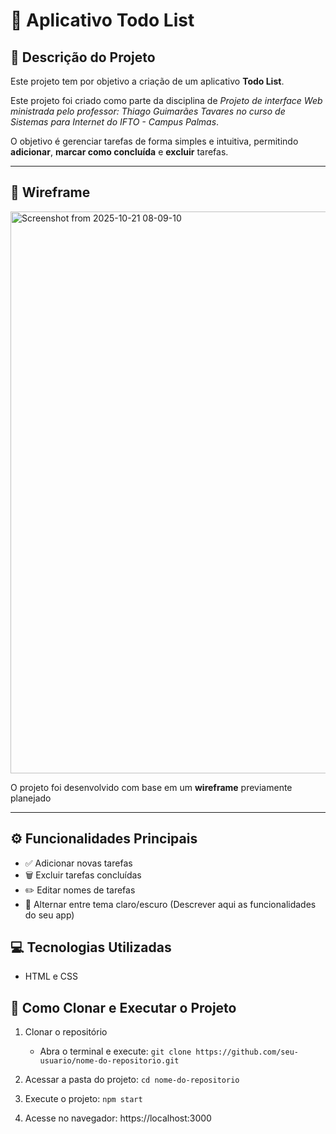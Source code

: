# 📝 Aplicativo Todo List

## 📌 Descrição do Projeto
Este projeto tem por objetivo a criação de um aplicativo **Todo List**.

Este projeto foi criado como parte da disciplina de *Projeto de interface Web ministrada pelo professor: Thiago Guimarães Tavares no curso de Sistemas para Internet do IFTO - Campus Palmas*.

O objetivo é gerenciar tarefas de forma simples e intuitiva, permitindo **adicionar**, **marcar como concluída** e **excluir** tarefas.  

---

## 🎨 Wireframe

<img width="1239" height="899" alt="Screenshot from 2025-10-21 08-09-10" src="https://github.com/user-attachments/assets/1ef08feb-1b3e-43ca-9b5f-61d16d9a13e7" />

O projeto foi desenvolvido com base em um **wireframe** previamente planejado

---

## ⚙️ Funcionalidades Principais
- ✅ Adicionar novas tarefas  
- 🗑️ Excluir tarefas concluídas  
- ✏️ Editar nomes de tarefas  
- 🌙 Alternar entre tema claro/escuro (Descrever aqui as funcionalidades do seu app)


## 💻 Tecnologias Utilizadas

- HTML e CSS

## 🚀 Como Clonar e Executar o Projeto
1. Clonar o repositório
   - Abra o terminal e execute:
   ```git clone https://github.com/seu-usuario/nome-do-repositorio.git```

2. Acessar a pasta do projeto:
   ```cd nome-do-repositorio```

3. Execute o projeto:
   ```npm start```

4. Acesse no navegador:
   https://localhost:3000

